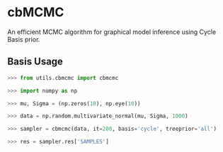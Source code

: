 # cbMCMC

An efficient MCMC algorithm for graphical model inference using Cycle Basis prior.

## Basis Usage
```python
>>> from utils.cbmcmc import cbmcmc

>>> import numpy as np

>>> mu, Sigma = (np.zeros(10), np.eye(10))

>>> data = np.random.multivariate_normal(mu, Sigma, 1000) 

>>> sampler = cbmcmc(data, it=200, basis='cycle', treeprior='all')

>>> res = sampler.res['SAMPLES']
```
